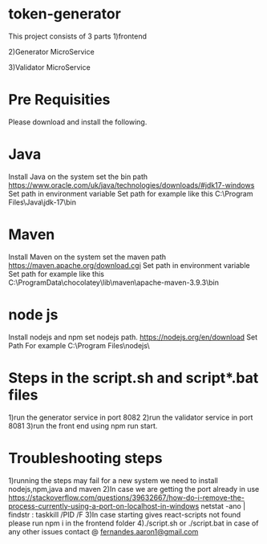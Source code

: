 # token-generator
This project consists of 3 parts
1)frontend

2)Generator MicroService

3)Validator MicroService

# Pre Requisities
Please download and install the following.

# Java
Install Java on the system set the bin path
https://www.oracle.com/uk/java/technologies/downloads/#jdk17-windows
Set path in environment variable
Set path for example like this C:\Program Files\Java\jdk-17\bin

# Maven
Install Maven on the system set the maven path 
https://maven.apache.org/download.cgi 
Set path in environment variable
Set path for example like this C:\ProgramData\chocolatey\lib\maven\apache-maven-3.9.3\bin

# node js
Install nodejs and npm set nodejs path.
https://nodejs.org/en/download
Set Path For example C:\Program Files\nodejs\

# Steps in the script.sh and script*.bat files
1)run the generator service in port 8082
2)run the validator service in port 8081
3)run the front end using npm run start.

# Troubleshooting steps
1)running the steps may fail for a new system we need to install nodejs,npm,java and maven
2)In case we are getting the port already in use
https://stackoverflow.com/questions/39632667/how-do-i-remove-the-process-currently-using-a-port-on-localhost-in-windows 
netstat -ano | findstr :<port number>
taskkill /PID <PID> /F
3)In case starting gives react-scripts not found please run
  npm i in the frontend folder
4)./script.sh or ./script.bat in case of any other issues contact @ fernandes.aaron1@gmail.com